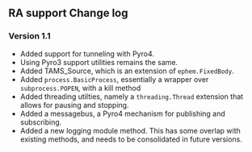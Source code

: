 ## RA support Change log

### Version 1.1 

- Added support for tunneling with Pyro4. 
- Using Pyro3 support utilities remains the same. 
- Added TAMS_Source, which is an extension of `ephem.FixedBody`.
- Added `process.BasicProcess`, essentially a wrapper over `subprocess.POPEN`, with a kill method
- Added threading utilties, namely a `threading.Thread` extension that allows for pausing and stopping. 
- Added a messagebus, a Pyro4 mechanism for publishing and subscribing. 
- Added a new logging module method. This has some overlap with existing methods, and needs to be consolidated in 
future versions.
